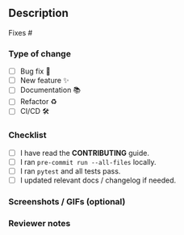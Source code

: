 ## Description

<!--
Explain the motivation for this PR and provide enough context for reviewers.
-->

Fixes #<!-- issue number -->

### Type of change

- [ ] Bug fix 🐛
- [ ] New feature ✨
- [ ] Documentation 📚
- [ ] Refactor ♻️
- [ ] CI/CD 🛠️

### Checklist

- [ ] I have read the **CONTRIBUTING** guide.
- [ ] I ran `pre-commit run --all-files` locally.
- [ ] I ran `pytest` and all tests pass.
- [ ] I updated relevant docs / changelog if needed.

### Screenshots / GIFs (optional)

<!-- Attach before/after screenshots or terminal output if useful -->

### Reviewer notes

<!-- Anything specific reviewers should look at -->
